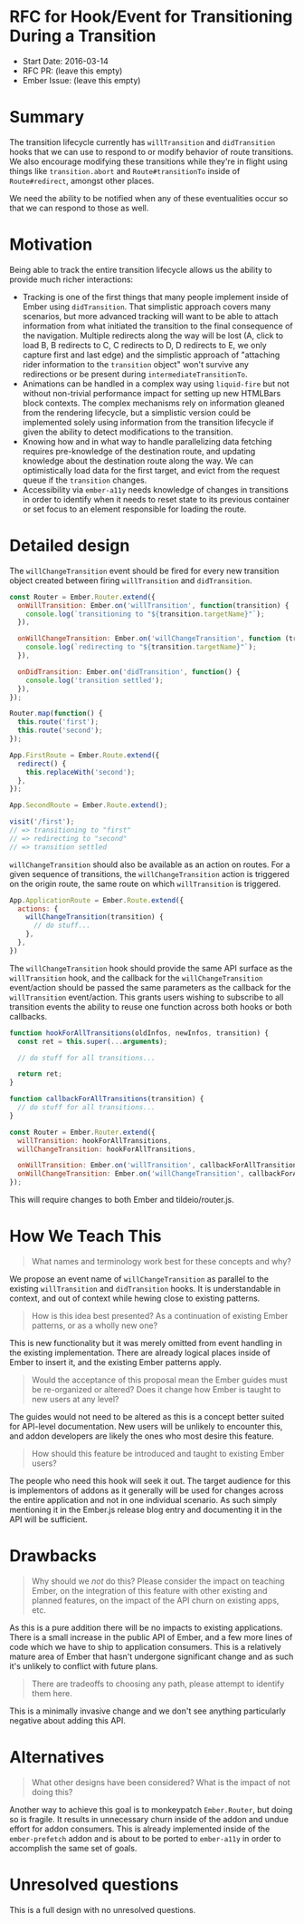 # RFC for Hook/Event for Transitioning During a Transition

- Start Date: 2016-03-14
- RFC PR: (leave this empty)
- Ember Issue: (leave this empty)

# Summary

The transition lifecycle currently has `willTransition` and `didTransition` hooks that we can use to respond to or modify behavior of route transitions. We also encourage modifying these transitions while they're in flight using things like `transition.abort` and `Route#transitionTo` inside of `Route#redirect`, amongst other places.

We need the ability to be notified when any of these eventualities occur so that we can respond to those as well.

# Motivation

Being able to track the entire transition lifecycle allows us the ability to provide much richer interactions:

- Tracking is one of the first things that many people implement inside of Ember using `didTransition`. That simplistic approach covers many scenarios, but more advanced tracking will want to be able to attach information from what initiated the transition to the final consequence of the navigation. Multiple redirects along the way will be lost (A, click to load B, B redirects to C, C redirects to D, D redirects to E, we only capture first and last edge) and the simplistic approach of "attaching rider information to the `transition` object" won't survive any redirections or be present during `intermediateTransitionTo`.
- Animations can be handled in a complex way using `liquid-fire` but not without non-trivial performance impact for setting up new HTMLBars block contexts. The complex mechanisms rely on information gleaned from the rendering lifecycle, but a simplistic version could be implemented solely using information from the transition lifecycle if given the ability to detect modifications to the transition.
- Knowing how and in what way to handle parallelizing data fetching requires pre-knowledge of the destination route, and updating knowledge about the destination route along the way. We can optimistically load data for the first target, and evict from the request queue if the `transition` changes.
- Accessibility via `ember-a11y` needs knowledge of changes in transitions in order to identify when it needs to reset state to its previous container or set focus to an element responsible for loading the route.

# Detailed design

The `willChangeTransition` event should be fired for every new transition object created between firing `willTransition` and `didTransition`.

```javascript
const Router = Ember.Router.extend({
  onWillTransition: Ember.on('willTransition', function(transition) {
    console.log(`transitioning to "${transition.targetName}"`);
  }),

  onWillChangeTransition: Ember.on('willChangeTransition', function (transition) {
    console.log(`redirecting to "${transition.targetName}"`);
  }),

  onDidTransition: Ember.on('didTransition', function() {
    console.log('transition settled');
  }),
});

Router.map(function() {
  this.route('first');
  this.route('second');
});

App.FirstRoute = Ember.Route.extend({
  redirect() {
    this.replaceWith('second');
  },
});

App.SecondRoute = Ember.Route.extend();

visit('/first');
// => transitioning to "first"
// => redirecting to "second"
// => transition settled
```

`willChangeTransition` should also be available as an action on routes. For a given sequence of transitions, the `willChangeTransition` action is triggered on the origin route, the same route on which `willTransition` is triggered.

```javascript
App.ApplicationRoute = Ember.Route.extend({
  actions: {
    willChangeTransition(transition) {
      // do stuff...
    },
  },
})
```

The `willChangeTransition` hook should provide the same API surface as the `willTransition` hook, and the callback for the `willChangeTransition` event/action should be passed the same parameters as the callback for the `willTransition` event/action. This grants users wishing to subscribe to all transition events the ability to reuse one function across both hooks or both callbacks.

```javascript
function hookForAllTransitions(oldInfos, newInfos, transition) {
  const ret = this.super(...arguments);

  // do stuff for all transitions...

  return ret;
}

function callbackForAllTransitions(transition) {
  // do stuff for all transitions...
}

const Router = Ember.Router.extend({
  willTransition: hookForAllTransitions,
  willChangeTransition: hookForAllTransitions,

  onWillTransition: Ember.on('willTransition', callbackForAllTransitions),
  onWillChangeTransition: Ember.on('willChangeTransition', callbackForAllTransitions),
});
```

This will require changes to both Ember and tildeio/router.js.

# How We Teach This

> What names and terminology work best for these concepts and why?

We propose an event name of `willChangeTransition` as parallel to the existing `willTransition` and `didTransition` hooks. It is understandable in context, and out of context while hewing close to existing patterns.

> How is this idea best presented? As a continuation of existing Ember patterns, or as a wholly new one?

This is new functionality but it was merely omitted from event handling in the existing implementation. There are already logical places inside of Ember to insert it, and the existing Ember patterns apply.

> Would the acceptance of this proposal mean the Ember guides must be re-organized or altered? Does it change how Ember is taught to new users at any level?

The guides would not need to be altered as this is a concept better suited for API-level documentation. New users will be unlikely to encounter this, and addon developers are likely the ones who most desire this feature.

> How should this feature be introduced and taught to existing Ember users?

The people who need this hook will seek it out. The target audience for this is implementors of addons as it generally will be used for changes across the entire application and not in one individual scenario. As such simply mentioning it in the Ember.js release blog entry and documenting it in the API will be sufficient.

# Drawbacks

> Why should we *not* do this? Please consider the impact on teaching Ember, on the integration of this feature with other existing and planned features, on the impact of the API churn on existing apps, etc.

As this is a pure addition there will be no impacts to existing applications. There is a small increase in the public API of Ember, and a few more lines of code which we have to ship to application consumers. This is a relatively mature area of Ember that hasn't undergone significant change and as such it's unlikely to conflict with future plans.

> There are tradeoffs to choosing any path, please attempt to identify them here.

This is a minimally invasive change and we don't see anything particularly negative about adding this API.

# Alternatives

> What other designs have been considered? What is the impact of not doing this?

Another way to achieve this goal is to monkeypatch `Ember.Router`, but doing so is fragile. It results in unnecessary churn inside of the addon and undue effort for addon consumers. This is already implemented inside of the `ember-prefetch` addon and is about to be ported to `ember-a11y` in order to accomplish the same set of goals.

# Unresolved questions

This is a full design with no unresolved questions.
